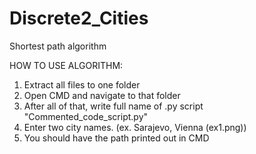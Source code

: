 # Discrete2_Cities
 Shortest path algorithm

HOW TO USE ALGORITHM: 

1. Extract all files to one folder
2. Open CMD and navigate to that folder
3. After all of that, write full name of .py script "Commented_code_script.py"
4. Enter two city names. (ex. Sarajevo, Vienna (ex1.png))
5. You should have the path printed out in CMD